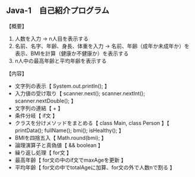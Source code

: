 ## Java-1　自己紹介プログラム

【概要】  
1. 人数を入力 → n人目を表示する
2. 名前、名字、年齢、身長、体重を入力 → 名前、年齢（成年か未成年か）を表示、BMIを計算（健康か不健康か）を表示する
3. n人中の最高年齢と平均年齢を表示する

【内容】
- 文字列の表示【 System.out.println(); 】
- 入力値の受け取り【 scanner.next(); scanner.nextInt(); scanner.nextDouble(); 】
- 文字列の連結【 + 】
- 条件分岐【 if文 】
- クラスを分けメソッドをまとめる【 class Main, class Person 】【 printData(); fullName(); bmi(); isHealthy(); 】
- BMIを四捨五入【 Math.round(bmi); 】
- 論理演算子と真偽値【 && boolean 】
- 繰り返し処理【 for文 】
- 最高年齢【 for文の中のif文でmaxAgeを更新 】
- 平均年齢【 for文の中でtotalAgeに加算、for文の外で人数nで割る 】
